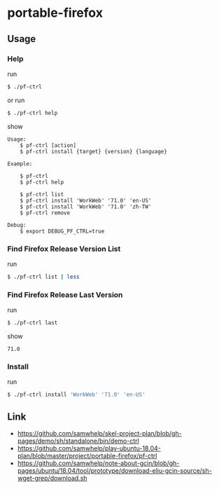 
# portable-firefox

## Usage


### Help

run

``` sh
$ ./pf-ctrl
```

or run

``` sh
$ ./pf-ctrl help
```

show

```
Usage:
	$ pf-ctrl [action]
	$ pf-ctrl install {target} {version} {language}

Example:

	$ pf-ctrl
	$ pf-ctrl help

	$ pf-ctrl list
	$ pf-ctrl install 'WorkWeb' '71.0' 'en-US'
	$ pf-ctrl install 'WorkWeb' '71.0' 'zh-TW'
	$ pf-ctrl remove

Debug:
	$ export DEBUG_PF_CTRL=true
```


### Find Firefox Release Version List

run

``` sh
$ ./pf-ctrl list | less
```


### Find Firefox Release Last Version

run

``` sh
$ ./pf-ctrl last
```

show

```
71.0
```


### Install

run

``` sh
$ ./pf-ctrl install 'WorkWeb' '71.0' 'en-US'
```


## Link

* https://github.com/samwhelp/skel-project-plan/blob/gh-pages/demo/sh/standalone/bin/demo-ctrl
* https://github.com/samwhelp/play-ubuntu-18.04-plan/blob/master/project/portable-firefox/pf-ctrl
* https://github.com/samwhelp/note-about-gcin/blob/gh-pages/ubuntu/18.04/tool/prototype/download-eliu-gcin-source/sh-wget-grep/download.sh
